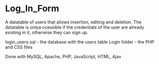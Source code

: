 # Log_In_Form
A datatable of users that allows insertion, editing and deletion. The datatable is onlya ccessible if the credentials of the user are already existing in it, otherwise they can sign up.

login_users.sql - the database with the users table
Login folder - the PHP and CSS files 

Done with MySQL, Apache, PHP, JavaScript, HTML, Ajax
